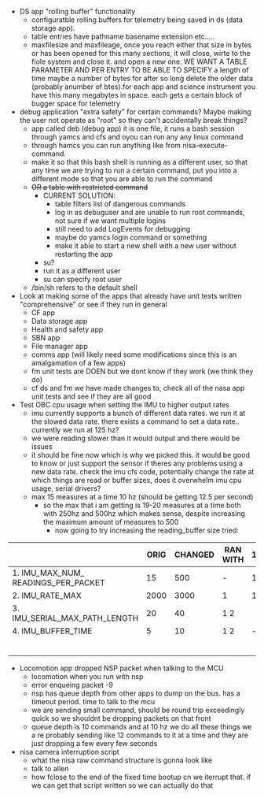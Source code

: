 
- DS app "rolling buffer" functionality
	- configuratble rolling buffers for telemetry being saved in ds (data storage app).
	- table entries have pathname basename extension etc.....
	- maxfilesize and maxfileage, once you reach either that size in bytes or has been opened for this many sections, it will close, wirte to the fiole system and close it. and open a new one. WE WANT A TABLE PARAMETER AND PER ENTRY TO BE ABLE TO SPECIFY a length of time maybe a number of bytes for after so long delete the older data (probably anumber of btes).for each app and science instrument you have this many megabytes in space. each gets a certain block of bugger space for telemetry
- debug application "extra safety" for certain commands? Maybe making the user not operate as "root" so they can't accidentally break things?
	- app called deb (debug app) it is one file, it runs a bash session through yamcs and cfs and oyou can run any any linux command
	- through hamcs you can run anything like from nisa-execute-command.
	- make it so that this bash shell is running as a different user, so that any time we are trying to run a certain command, put you into a different mode so that you are able to run the command
	- ~~OR a table with restricted command~~
		- CURRENT SOLUTION:
			- table filters list of dangerous commands
			- log in as debuguser and are unable to run root commands, not sure if we want multiple logins
			- still need to add LogEvents for debugging
			- maybe do yamcs login command or something
			- make it able to start a new shell with a new user without restarting the app
		- su?
		- run it as a different user
		- su can specify root user
	- /bin/sh refers to the default shell
- Look at making some of the apps that already have unit tests written "comprehensive" or see if they run in general  
	- CF app  
	- Data storage app  
	- Health and safety app  
	- SBN app  
	- File manager app  
	- comms app (will likely need some modifications since this is an amalgamation of a few apps)
	- fm unit tests are DOEN but we dont know if they work (we think they do)
	- cf ds and fm we have made changes to, check all of the nasa app unit tests and see if they are all good
- Test OBC cpu usage when setting the IMU to higher output rates
	- imu currently supports a bunch of different data rates. we run it at the slowed data rate. there exists a  command to set a data rate.. currently we run at 125 hz?
	- we were reading slower than it would output and there would be issues
	- it should be fine now which is why we picked this. it would be good to know or just support the sensor if theres any problems using a new data rate. check the imu cfs code, potentially change the rate at which things are read or buffer sizes, does it overwhelm imu cpu usage, serial drivers?
	- max 15 measures at a time 10 hz (should be getting 12.5 per second)
		- so the max that i am getting is 19-20 measures at a time both with 250hz and 500hz which makes sense, despite increasing the maximum amount of measures to 500
			- now going to try increasing the reading_buffer size
	tried:
	

|                                        | ORIG | CHANGED | RAN WITH | 125 | 250 | 500 |
| -------------------------------------- | ---- | ------- | -------- | --- | --- | --- |
| 1. IMU_MAX_NUM_<br>READINGS_PER_PACKET | 15   | 500     | -        | 12  | 19  | 19  |
| 2. IMU_RATE_MAX                        | 2000 | 3000    | 1        | 12  |     | 19  |
| 3. IMU_SERIAL_MAX_PATH_LENGTH          | 20   | 40      | 1 2      |     |     | 19  |
| 4. IMU_BUFFER_TIME                     | 5    | 10      | 1 2      | -   |     | -   |
|                                        |      |         |          |     |     |     |
|                                        |      |         |          |     |     |     |
|                                        |      |         |          |     |     |     |
|                                        |      |         |          |     |     |     |
|                                        |      |         |          |     |     |     |
|                                        |      |         |          |     |     |     |

- Locomotion app dropped NSP packet when talking to the MCU
	- locomotion when you run with nsp
	- error enqueing packet -9
	- nsp has queue depth from other apps to dump on the bus. has a timeout period. time to talk to the mcu
	- we are sending small command, should be round trip exceedingly quick so we shouldnt be dropping packets on that front
	- queue depth is 10 commands and at 10 hz we do all these things we a re probably sending like 12 commands to it at a time and they are just dropping a few every few seconds
- nisa camera interruption script
	- what the nisa raw command structure is gonna look like 
	- talk to allen
	- how fclose to the end of the fixed time bootup cn we iterrupt that. if we can get that script written so we can actually do that






